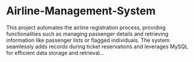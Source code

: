# Airline-Management-System
This project automates the airline registration process, providing functionalities such as managing passenger details and retrieving information like passenger lists or flagged individuals. The system seamlessly adds records during ticket reservations and leverages MySQL for efficient data storage and retrieval...
